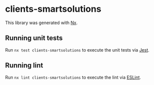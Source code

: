 # clients-smartsolutions

This library was generated with [Nx](https://nx.dev).

## Running unit tests

Run `nx test clients-smartsolutions` to execute the unit tests via [Jest](https://jestjs.io).

## Running lint

Run `nx lint clients-smartsolutions` to execute the lint via [ESLint](https://eslint.org/).
